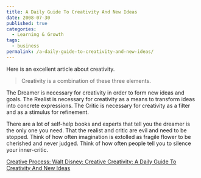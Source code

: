 ```yaml
---
title: A Daily Guide To Creativity And New Ideas
date: 2008-07-30
published: true
categories:
  - Learning & Growth
tags:
  - business
permalink: /a-daily-guide-to-creativity-and-new-ideas/
---
```

Here is an excellent article about creativity.

>Creativity is a combination of these three elements.

The Dreamer is necessary for creativity in order to form new ideas and goals. The Realist is necessary for creativity as a means to transform ideas into concrete expressions. The Critic is necessary for creativity as a filter and as a stimulus for refinement.

There are a lot of self-help books and experts that tell you the dreamer is the only one you need. That the realist and critic are evil and need to be stopped. Think of how often imagination is extolled as fragile flower to be cherished and never judged. Think of how often people tell you to silence your inner-critic.

[Creative Process: Walt Disney: Creative Creativity: A Daily Guide To Creativity And New Ideas](http://www.creativecreativity.com/2007/04/creative_proces.html)